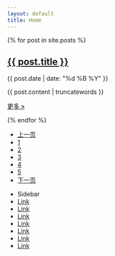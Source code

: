 ```yaml
---
layout: default
title: Home
---
```

<!-- content start -->
<div class="span8">
		
  {% for post in site.posts %}
    <div class="row-fluid">
      <div class="span12">
        <h2><a href="{{ post.url }}">{{ post.title }}</a></h2>
		<p class="text-left">{{ post.date | date: "%d %B %Y" }}</p>
        <p>{{ post.content | truncatewords }}</p>
        <p><a href="{{ post.url }}" class="btn">更多 »</a></p>
      </div>
	</div>
  {% endfor %}
		  
  <!-- paginate start -->
  <div class="pagination pagination-centered">
    <ul>
      <li><a href="#">上一页</a></li>
      <li><a href="#">1</a></li>
      <li><a href="#">2</a></li>
      <li><a href="#">3</a></li>
      <li><a href="#">4</a></li>
      <li><a href="#">5</a></li>
      <li><a href="#">下一页</a></li>
    </ul>
  </div>
  <!-- paginate end -->
		  
</div>
<!-- content end -->
		
<!-- sidebar start -->
<div class="span2">
  <div class="well sidebar-nav">
    <ul class="nav nav-list">
      <li class="nav-header">Sidebar</li>
      <li class="active"><a href="#">Link</a></li>
      <li><a href="#">Link</a></li>
      <li><a href="#">Link</a></li>
      <li><a href="#">Link</a></li>
      <li><a href="#">Link</a></li>
      <li><a href="#">Link</a></li>
      <li><a href="#">Link</a></li>
    </ul>
  </div>
</div>
<!-- sidebar end -->